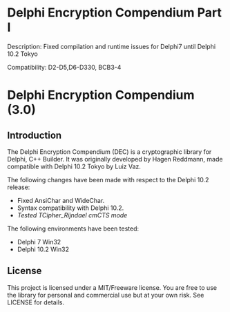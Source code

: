 # Delphi Encryption Compendium Part I 

Description:	Fixed compilation and runtime issues for Delphi7 until Delphi 10.2 Tokyo
                  
Compatibility:  D2-D5,D6-D330, BCB3-4


# Delphi Encryption Compendium (3.0)
 ## Introduction
The Delphi Encryption Compendium (DEC) is a cryptographic library for Delphi, C++ Builder. It was originally developed by Hagen Reddmann, made compatible with Delphi 10.2 Tokyo by Luiz Vaz.

The following changes have been made with respect to the Delphi 10.2 release:
* Fixed AnsiChar and WideChar.
* Syntax compatibility with Delphi 10.2.
* _*Tested TCipher_Rijndael cmCTS mode*_

The following environments have been tested:
* Delphi 7 Win32
* Delphi 10.2 Win32

## License
This project is licensed under a MIT/Freeware license. You are free to use the library for personal and commercial use but at your own risk. See LICENSE for details.
